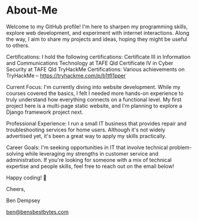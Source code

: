 # About-Me
Welcome to my GitHub profile! I'm here to sharpen my programming skills, explore web development, and experiment with internet interactions. Along the way, I aim to share my projects and ideas, hoping they might be useful to others.

Certifications:
I hold the following certifications:
Certificate III in Information and Communications Technology at TAFE Qld
Certificate IV in Cyber Security at TAFE Qld
TryHackMe Certifications: Various achievements on TryHackMe – https://tryhackme.com/p/b1tfl1pper

Current Focus:
I'm currently diving into website development. While my courses covered the basics, I felt I needed more hands-on experience to truly understand how everything connects on a functional level. My first project here is a multi-page static website, and I'm planning to explore a Django framework project next.

Professional Experience:
I run a small IT business that provides repair and troubleshooting services for home users. Although it's not widely advertised yet, it's been a great way to apply my skills practically.

Career Goals:
I'm seeking opportunities in IT that involve technical problem-solving while leveraging my strengths in customer service and administration. If you're looking for someone with a mix of technical expertise and people skills, feel free to reach out on the email below!

Happy coding! 🚀

Cheers,

Ben Dempsey

ben@bensbestbytes.com

